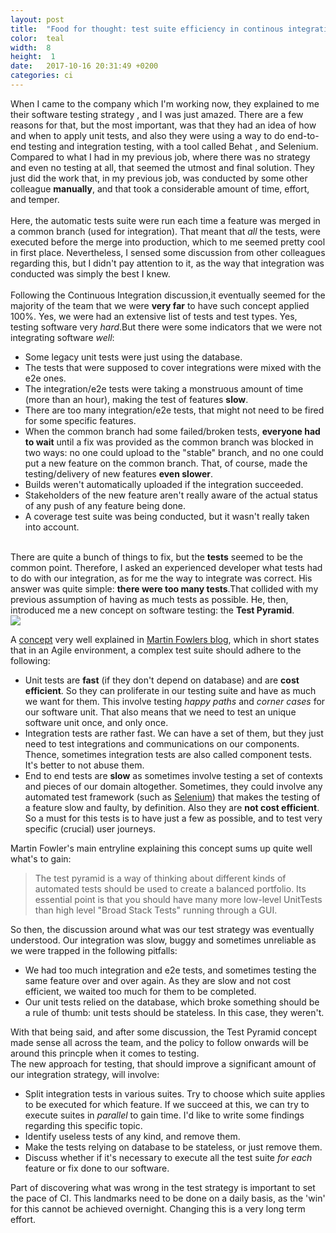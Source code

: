 ```yaml
---
layout: post
title:  "Food for thought: test suite efficiency in continous integration environments"
color:  teal
width:  8 
height:  1
date:   2017-10-16 20:31:49 +0200
categories: ci
---
```


When I came to the company which I'm working now, they explained to me their software testing strategy , and I was just amazed. There are a few reasons for that, but the most important, was that they had an idea of how and when to apply unit tests, and also they were using a way to do end-to-end testing and integration testing, with a tool called Behat , and Selenium. Compared to what I had in my previous job, where there was no strategy and even no testing at all, that seemed the utmost and final solution. They just did the work that, in my previous job, was conducted by some other colleague **manually**, and that took a considerable amount of time, effort, and temper. 
<br>
<br>
Here, the automatic tests suite were run each time a feature was merged in a common branch (used for integration). That meant that _all_ the tests, were executed before the merge into production, which to me seemed pretty cool in first place. Nevertheless, I sensed some discussion from other colleagues regarding this, but I didn't pay attention to it, as the way that integration was conducted was simply the best I knew.
<br>
<br>
Following the Continuous Integration discussion,it eventually seemed for the majority of the team that we were **very far** to have such concept applied 100%. Yes, we were had an extensive list of tests and test types. Yes, testing software very _hard_.But there were some indicators that we were not integrating software _well_:
<ul>
	<li> Some legacy unit tests were just using the database.</li>
	<li> The tests that were supposed to cover integrations were mixed with the e2e ones.</li>
	<li> The integration/e2e tests were taking a monstruous amount of time (more than an hour), making the test of features <b>slow</b>.</li>
	<li> There are too many integration/e2e tests, that might not need to be fired for some specific features.</li>
	<li> When the common  branch had some failed/broken tests, <b>everyone had to wait</b> until a fix was provided as the common branch was blocked in two ways: no one could upload to the "stable" branch, and no one could put a new feature on the common branch. That, of course, made the testing/delivery of new features <b>even slower</b>. </li>
	<li> Builds weren't automatically uploaded if the integration succeeded.</li>
	<li> Stakeholders of the new feature aren't really aware of the actual status of any push of any feature being done.</li>
	<li> A coverage test suite was being conducted, but it wasn't really taken into account.</li> 
</ul>
<br>
There are quite a bunch of things to fix, but the <b>tests</b> seemed to be the common point. Therefore, I asked an experienced developer what tests had to do with our integration, as for me the way to integrate was correct. His answer was quite simple: <b>there were too many tests</b>.That collided with my previous assumption of having as much tests as possible. He, then, introduced me a new concept on software testing: the <b>Test Pyramid</b>.
<div class='tp-image'>
	<img src='../../../../assets/posts/testpyramid.png'>
</div>

A [concept][testpyr] very well explained in [Martin Fowlers blog][mf-blog], which in short states that in an Agile environment, a complex test suite should adhere to the following:<br>
<ul>
	<li>
		Unit tests are <b>fast</b> (if they don't depend on database) and are <b>cost efficient</b>. So they can proliferate in our testing suite and have as much we want for them. This involve testing <i>happy paths</i> and <i>corner cases</i> for our software unit. That also means that we need to test an unique software unit  once, and only once. 
	</li>
	<li>
	Integration tests are rather fast. We can have a set of them, but they just need to test integrations and communications on our components. Thence, sometimes integration tests are also called component tests. It's better to not abuse them.
	</li>
	<li>
		End to end tests are <b>slow</b> as sometimes involve testing a set of contexts and pieces of our domain altogether. Sometimes, they could involve any automated test framework (such as <a href='http://www.seleniumhq.org/'>Selenium</a>) that makes the testing of a feature slow and faulty, by definition. Also they are <b>not cost efficient</b>. So a must for this tests is to have just a few as possible, and to test very specific (crucial) user journeys.
	</li>    
</ul>
Martin Fowler's main entryline explaining this concept sums up quite well what's to gain:<br>
<blockquote>The test pyramid is a way of thinking about different kinds of automated tests should be used to create a balanced portfolio. Its essential point is that you should have many more low-level UnitTests than high level "Broad Stack Tests" running through a GUI.</blockquote>



So then, the discussion around what was our test strategy was eventually understood. Our integration was slow, buggy and sometimes unreliable as we were trapped in the following pitfalls:
<ul>
	<li>We had too much integration and e2e tests, and sometimes testing the same feature over and over again. As they are slow and not cost efficient, we waited too much for them to be completed.</li>
	<li>
		Our unit tests relied on the database, which broke something should be a rule of thumb: unit tests should be stateless. In this case, they weren't.
	</li>
</ul>	

With that being said, and after some discussion, the Test Pyramid concept made sense all across the team, and the policy to follow onwards will be around this princple when it comes to testing.
<br>
The new approach for testing, that should improve a significant amount of our integration strategy, will involve:
<ul>
	<li>Split integration tests in various suites. Try to choose which suite applies to be executed for which feature. If we succeed at this, we can try to execute suites in <i>parallel</i> to gain time. I'd like to write some findings regarding this specific topic. </li>
	<li>Identify useless tests of any kind, and remove them.</li>
	<li>Make the tests relying on database to be stateless, or just remove them. </li>
	<li>Discuss whether if it's necessary to execute all the test suite <i>for each</i> feature or fix done to our software.</li>
</ul>

Part of discovering what was wrong in the test strategy is important to set the pace of CI. This landmarks need to be done on a daily basis, as the 'win' for this cannot be achieved overnight. Changing this is a very long term effort. 

[mf-blog]: https://martinfowler.com/aboutMe.html
[testpyr]:   https://martinfowler.com/bliki/TestPyramid.html
[jekyll-talk]: https://talk.jekyllrb.com/
